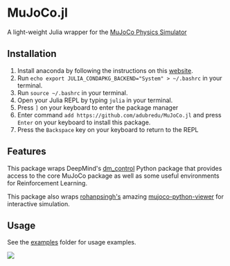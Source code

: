 # MuJoCo.jl
A light-weight Julia wrapper for the [MuJoCo Physics Simulator](https://mujoco.org/) 

## Installation
1. Install anaconda by following the instructions on this [website](https://docs.anaconda.com/anaconda/install/index.html). 
2. Run `echo export JULIA_CONDAPKG_BACKEND="System" > ~/.bashrc` in your terminal.
3. Run `source ~/.bashrc` in your terminal.
4. Open your Julia REPL by typing  `julia` in your terminal.
5. Press `]` on your keyboard to enter the package manager 
6. Enter command `add https://github.com/adubredu/MuJoCo.jl` and press 
`Enter` on your keyboard to install this package.
7. Press the `Backspace` key on your keyboard to return to the REPL

## Features
This package wraps DeepMind's [dm_control](https://github.com/deepmind/dm_control) Python package that provides access to the core MuJoCo package as well as some useful environments for Reinforcement Learning. 

This package also wraps [rohanpsingh's](https://github.com/rohanpsingh) amazing [mujoco-python-viewer](https://github.com/rohanpsingh/mujoco-python-viewer) for interactive simulation.

## Usage
See the [examples](examples) folder for usage examples.

![](media/mujoco_viz.gif)